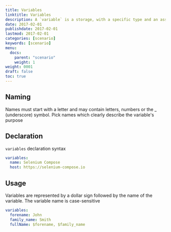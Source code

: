```yaml
---
title: Variables
linktitle: Variables
description: A `variable` is a storage, with a specific type and an associated name
date: 2017-02-01
publishdate: 2017-02-01
lastmod: 2017-02-01
categories: [scenario]
keywords: [scenario]
menu:
  docs:
    parent: "scenario"
    weight: 1
weight: 0001
draft: false
toc: true
---
```


## Naming

Names must start with a letter and may contain letters, numbers or the _ (underscore) symbol. Pick names which clearly describe the variable's purpose

## Declaration

`variables` declaration syntax

``` yaml
variables:
  name: Selenium Compose
  host: https://selenium-compose.io
```

## Usage

Variables are represented by a dollar sign followed by the name of the variable. The variable name is case-sensitive

``` yaml
variables:
  forename: John
  family_name: Smith
  fullName: $forename, $family_name
```
